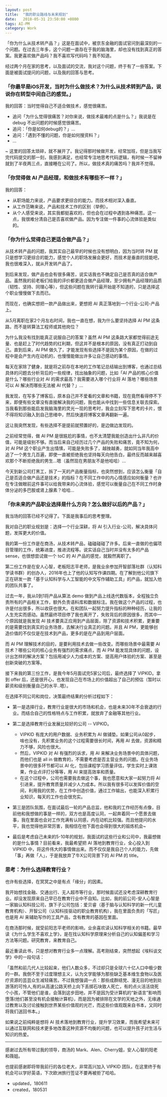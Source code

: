 ```yaml
---
layout: post
title:  "我的职业路线与未来规划"
date:   2018-05-31 23:50:00 +0800
tags: AI-PM
category: Work
---
```


「你为什么从技术转产品？」这是在面试中，被京东金融的面试官问到最深刻的一个问题。在过去三年多，这个问题一直存在于我的脑海里，却也没有找到真正的答案。我更喜欢做产品吗？我不喜欢写代码吗？我不知道。

经过两个月在家的思考，以及面试的交流，我对这个问题，终于有了一些答案。下面是被面试提问的问题，以及我的回答与思考。


### 「你最早是iOS开发，当时为什么做技术？为什么从技术转到产品，说说你在转型中间自己的感觉。」

我的回答：当时觉得自己不适合做技术，感觉很痛苦。

- 追问「为什么觉得很痛苦？对你来说，做技术最难的点是什么？」我说是在 debug 不出问题的时候感觉很痛苦。
- 追问：「你是如何debug的？」...
- 追问：「遇到不懂的问题，你是如何搜资料？」
- ...

~ 这里的回答太琐碎，就不展开了。我记得那时候做开发，经常加班，但是当我写完代码提交的那一刻，我感到满足，也经常专注地思考代码逻辑，有时候一不留神就到了半夜两三点，直接睡在公司了。所以，做技术真的痛苦吗？我并不觉得。


### 「你觉得做 AI 产品经理，和做技术有哪些不一样？」

我的回答：

- 从职场能力来说，产品要求更综合的能力。而技术相对深入垂直。
- 从工作范畴来说，产品和技术工作的区别（举例）。
- 从个人感受来说，其实我都挺喜欢的，但也会在过程中遇到各种痛苦。这一点，我很难分清自己是否喜欢做产品。因为专注做一件事的心流体验是类似的。


### 「你为什么觉得自己更适合做产品？」

从技术转产品的问题，我其实自己最早的时候也没有想明白，因为当时转 PM 就只是想学习更综合的能力，感觉个人的职场发展会更好，而技术是垂直的技能吧，我也很难深入，就从开发转产品了。

到后来发现，做产品也会有很多痛苦，说实话我也不确定自己是否真的适合做产品。虽然我的前老板们给我的评价都更适合做产品经理，至少拥有产品经理的品质（韧性、坚持、同理心等），但这些问题在我转行最开始是不知道的，只是选择这个职业慢慢做下去而已。

而现在，也确实想把一款产品做出来，更想把 AI 真正落地到一个行业-公司-产品上。


从5月离职在家2个月左右时间，我也一直在想，我为什么要坚持选择 AI PM 这条路，而不是转算法工程师或其他岗位？

为什么我没有找到能真正说服自己的答案？虽然 AI PM 这条路大家都觉得前途无量、也是赶上了时代趋势的红利期，但这并不是根本的原因，没有真正打动到自己。直到后来，AI PM 做久了，才能发现有些选择不是因为某个原因，在做的过程中是会产生内在动机的，也慢慢能做出许多让自己感动的事情。

每天在家除了健身，就是将之前存在本地的工作笔记总结输出到博客，也通过总结具体的问题去分析背后的一些规律，找出抽象的问题，比如「AI 产品的核心价值是什么？哪些行业对 AI 的需求最高？我需要进入哪个行业将 AI 落地？哪些场景可以 AI 解决而哪些无法被 AI 代替？」...

我发现，在写多了博客后，原本自己并不爱看的文章和书籍，现在竟然看得停不下来，即便有些文章没有直接解决我的问题，我也能从中找到一些信息关联去探索。当我看到那些能启发我脑海里的灵光一现的思考时，我会立刻写下思考的卡片，恨不得将知识融入到自己思绪中，然后快速将博客文章再翻新一遍。


这让我突然发现，有些选择不是提前就预置好的，是边做边发现的。

之前经常觉得，做 AI PM 是很尴尬的事情，也不太清楚我能创造出什么非凡的价值，可能是级别不够。而当后来自己经历过几个产品的失败和痛苦，竟不知为何，对 AI PM 这个职业产生出情愫，可能是失败多了，越挫越勇，就如同当年我高中追了一个男生几百遍，即使一直被拒绝我也坚持每天向他告白，最终反而越来越喜欢那个不断拒绝我的男生...嗯（虽然现在男朋友不是他哈哈）...


今天到新公司打黑工，拆了一天的产品衡量指标，也突然想到，应该怎么衡量「自己是否适合做产品还是技术」的指标？在不同工作中的内心情感应如何衡量？也许在专注做眼前这件事可以给我带来的心流体验，感觉可以衡量自己在不同工作时身体分泌的多巴胺或肾上腺素？哈哈...


### 「你未来的产品职业选择是什么方向？怎么做好以后的产品？」

我当场的回答已经不记得了。下面是我事后的思考整理。

我对自己的职业规划是：选择一个行业深耕，将 AI 引入行业-公司，解决具体问题，发挥更大的价值。


我的第一份工作是在商汤，从技术转产品，磕磕碰碰了许多。后来一直做的也偏项目管理的工作，统筹进度，推进流程等。说实话自己当时并没有太多的产品 sense，也很想尝试做一个 toC 的 AI 产品的感觉，就毅然离职了。

第二份工作是在安人心智，老板阳志平老师，是我业余参加开智部落社群（认知科学读书群）的创办人，2016年也上了他的认知写作课四期。在了解到他公司旗下正在研发一款「基于认知科学与人工智能的中文写作辅助工具」的产品，就加入他的团队共事了。

过去一年，我从0到1将产品从算法 demo 做到产品上线迭代数版本，全程独立负责所有的产品相关工作，额外负责语料库和数据标注。我在做这个产品的过程，也许是付出很多，所以收获也很大。在和团队一起努力提升指标的种种经历，让我的人生充实而感动。虽然最终项目停了我也离开了，失败背后的原因很多，而其中一个原因就是我发现 AI 技术要真正应用到产品层面，除了资源和技术积累，更重要的是需要找到真实的业务场景，去解决行业真正的问题。并且 AI PM，更能够创造价值的不仅仅是在技术到产品，更多的是在产品到用户层面。

而 AI PM 理解技术的目的，是要利用技术去做一些改变。而哪些场景中最需要 AI 技术？哪些公司的核心业务有强烈的需求痛点，而 AI PM 能发现具体的问题，设计出怎样的解决方案？包括用减少人力成本的方案、提高用户体验的方案、甚至是创新突破的方案等。

接下来我的第三份工作，是我今年5月面试完5家公司后，最终选择了 VIPKID。拿到 offer 后，还是很开心，也发现自己在市场上的价值超出了自己的预估（暂时以薪资和级别衡量自己的水平..嗯）。

在选择不同公司和岗位，决策最终结果的分析过程如下：

- 第一是选择行业，教育行业是很大的市场和机会，也是未来30年不会衰退的行业。而结合自己的性格特点与工作积累，就放弃了金融等其他行业。

- 第二是选择教育行业发展比较好的公司 -- VIPKID。
    - VIPKID 有庞大的用户数据、业务积累为 AI 做铺垫。如果公司从0起步，啥也没有，先积累业务的这个过程需要很长时间，再用 AI 去做，资源和精力不够，风险也很大。
    - 然后，VIPKID 对 AI 有强烈的诉求，用 AI 来解决业务场景中的具体问题，而他们也是 all in 做教育的，不需要考虑是否主营业务的问题。在业务场景中的很多环节都可以 AI 化，包括课程学习质量评估，学生实时上课效果，作业点评打分等等，用 AI 来提高效率和质量。
    - 在这个过程中，公司也需要我去做这个事，我也愿意和大家一起努力将 AI 引进来，提升教育质量并减少人力成本。所以我有很多可以发挥价值的空间，利用我的优势，在工作中创造价值，通过工作输出，也能深入积累行业知识，每天的工作也会很充实。

- 第三是团队氛围，在面试最后一轮的产品总监，他和我的工作经历有点像，目前他和我想做的事是一样的，双方也是高度认同，一起奔着同一个愿景去做事，我在里面也会对工作充满有认同感，内在动机比较强。而且他提问的水平，我也觉得他非常厉害，我相信在他下面也会得到很大的锻炼机会~

- 最后是考虑自己未来的5-10年的规划，我面试的这些行业和公司中，我最想做的是什么事情？目前看来，我最希望把 AI 落地到教育行业，全心投入到 VIPKID 中，将这件伟大的事情做出来。而不仅仅是我自己个人的能力，先做「事」再做「人」，于是我放弃了牛X公司背景下的 AI PM 的 title。

### 思考：为什么选择教育行业？

也许有些选择，在冥冥之中是有点「缘分」的因素。

我开始想找金融、交通出行、无人超市等行业，那时候面试还没考虑深耕教育行业。却没发现原来自己早已在教育行业中不自知。比如，我的前公司-安人心智是一家脑认知科技公司，旗下子公司包括：爱贝睿（基于脑与认知科学的新一代儿童教育机构）、开智公司（认知科技驱动的职业教育机构），我在里面负责的「写匠」也是用 AI 来辅助写作的工具产品，含有教育的基因在里面。

在商汤那时候，就受前阳志平老师的影响，业余喜欢读认知科学相关的书籍。最早读《为什么学生不喜欢上学》，是在找认知科学原理来分析自己的认知偏差和学习方法等问题。研究教育，来教育自己。

最近重读此书，只是想对教育行业多一点理解。高考刚结束，突然想起《埃科谈文学》中的一段句话：

「虽然和前几代人比较起来，他们人数众多，不过却只是全球六十亿人口中极少数的一群。我倒不至于过度理想主义，认为文学能够为那些缺乏基本维生食物以及医疗资源的芸芸众生减轻痛苦。不过我想强调一点：那些成群结党、漫无目的地到处游荡的可怜人,有的从高速公路天桥上向下丢掷石块致人死亡，有的点火活活烧死个小孩，不管他们是谁，会落到这步田地，并不是因为受计算机的“新语言”影响而堕落(他们甚至没有机会接触计算机)，而是因为被排除在文学的天地之外，无缘通过教育以及讨论接触到世界某些价值观的光芒，而这些价值观既来自书本，又同时将我们送回书本。」

如果说之前纯粹是想将 AI 技术落地到教育行业，提升学习效果，而我希望未来可以通过互联网和技术更多地改善这种资源不均衡的问题，也可以提升孩子对生活与知识的热爱。

---


感谢过去所有带过我的领导，商汤的 Mark、Alen、Cherry姐，安人心智的阳老和薇姐。

也提前感谢即将带我前行的各位老大，非常高兴加入 VIPKID 团队，在这里终于有机会可以学好英语，下次欧洲旅行签证不要再被拒了哈哈。


- updated，180611
- created，180531